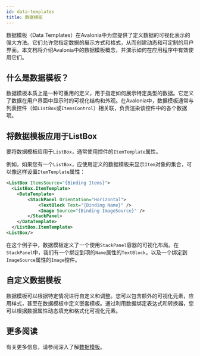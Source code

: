 ```yaml
---
id: data-templates
title: 数据模板
---
```


数据模板（Data Templates）在Avalonia中为您提供了定义数据的可视化表示的强大方法。它们允许您指定数据的展示方式和格式，从而创建动态和可定制的用户界面。本文档将介绍Avalonia中的数据模板概念，并演示如何在应用程序中有效使用它们。

## 什么是数据模板？

数据模板本质上是一种可重用的定义，用于指定如何展示特定类型的数据。它定义了数据在用户界面中显示时的可视化结构和外观。在Avalonia中，数据模板通常与列表控件（如`ListBox`或`ItemsControl`）相关联，负责渲染该控件中的各个数据项。

## 将数据模板应用于ListBox

要将数据模板应用于`ListBox`，通常使用控件的`ItemTemplate`属性。

例如，如果您有一个`ListBox`，应使用定义的数据模板来显示`Item`对象的集合，可以像这样设置`ItemTemplate`属性：

```xml
<ListBox ItemsSource="{Binding Items}">
  <ListBox.ItemTemplate>
    <DataTemplate>
        <StackPanel Orientation="Horizontal">
            <TextBlock Text="{Binding Name}" />
            <Image Source="{Binding ImageSource}" />
        </StackPanel>
    </DataTemplate>
  </ListBox.ItemTemplate>
<ListBox/>
```

在这个例子中，数据模板定义了一个使用`StackPanel`容器的可视化布局。在`StackPanel`中，我们有一个绑定到项的`Name`属性的`TextBlock`，以及一个绑定到`ImageSource`属性的`Image`控件。

## 自定义数据模板

数据模板可以根据特定情况进行自定义和调整。您可以包含额外的可视化元素，应用样式，甚至在数据模板中定义嵌套模板。通过利用数据绑定表达式和转换器，您可以根据数据属性动态填充和格式化可视化元素。

## 更多阅读

有关更多信息，请参阅深入了解[数据模板](../../concepts/templates)。
